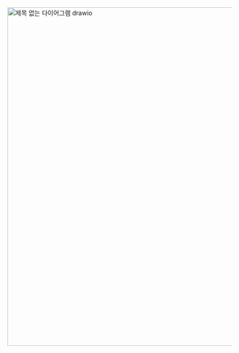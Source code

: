 <img width="1371" height="761" alt="제목 없는 다이어그램 drawio" src="https://github.com/user-attachments/assets/8a049303-0b7e-415e-8ff9-5df2ae6526dc" />
